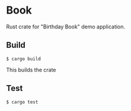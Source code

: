 # Book

Rust crate for "Birthday Book" demo application.

## Build

```
$ cargo build
```

This builds the crate

## Test

```
$ cargo test
```
